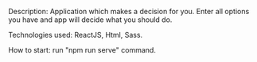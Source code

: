 Description: Application which makes a decision for you. Enter all options you have and app will decide what you should do.

Technologies used: ReactJS, Html, Sass.

How to start: run "npm run serve" command.